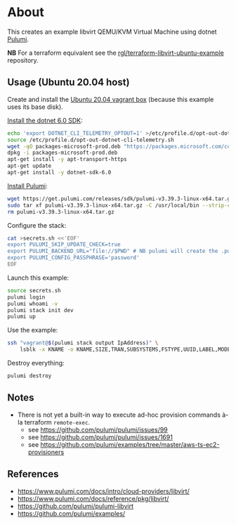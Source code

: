 # About

This creates an example libvirt QEMU/KVM Virtual Machine using dotnet [Pulumi](https://www.pulumi.com/).

**NB** For a terraform equivalent see the [rgl/terraform-libvirt-ubuntu-example](https://github.com/rgl/terraform-libvirt-ubuntu-example) repository.

## Usage (Ubuntu 20.04 host)

Create and install the [Ubuntu 20.04 vagrant box](https://github.com/rgl/ubuntu-vagrant) (because this example uses its base disk).

[Install the dotnet 6.0 SDK](https://docs.microsoft.com/en-us/dotnet/core/install/linux-ubuntu):

```bash
echo 'export DOTNET_CLI_TELEMETRY_OPTOUT=1' >/etc/profile.d/opt-out-dotnet-cli-telemetry.sh
source /etc/profile.d/opt-out-dotnet-cli-telemetry.sh
wget -qO packages-microsoft-prod.deb "https://packages.microsoft.com/config/ubuntu/$(lsb_release -s -r)/packages-microsoft-prod.deb"
dpkg -i packages-microsoft-prod.deb
apt-get install -y apt-transport-https
apt-get update
apt-get install -y dotnet-sdk-6.0
```

[Install Pulumi](https://www.pulumi.com/docs/get-started/install/):

```bash
wget https://get.pulumi.com/releases/sdk/pulumi-v3.39.3-linux-x64.tar.gz
sudo tar xf pulumi-v3.39.3-linux-x64.tar.gz -C /usr/local/bin --strip-components 1
rm pulumi-v3.39.3-linux-x64.tar.gz
```

Configure the stack:

```bash
cat >secrets.sh <<'EOF'
export PULUMI_SKIP_UPDATE_CHECK=true
export PULUMI_BACKEND_URL="file://$PWD" # NB pulumi will create the .pulumi sub-directory.
export PULUMI_CONFIG_PASSPHRASE='password'
EOF
```

Launch this example:

```bash
source secrets.sh
pulumi login
pulumi whoami -v
pulumi stack init dev
pulumi up
```

Use the example:

```bash
ssh "vagrant@$(pulumi stack output IpAddress)" \
    lsblk -x KNAME -o KNAME,SIZE,TRAN,SUBSYSTEMS,FSTYPE,UUID,LABEL,MODEL,SERIAL
```

Destroy everything:

```bash
pulumi destroy
```

## Notes

* There is not yet a built-in way to execute ad-hoc provision commands à-la
  terraform `remote-exec`.
  * see https://github.com/pulumi/pulumi/issues/99
  * see https://github.com/pulumi/pulumi/issues/1691
  * see https://github.com/pulumi/examples/tree/master/aws-ts-ec2-provisioners

## References

* https://www.pulumi.com/docs/intro/cloud-providers/libvirt/
* https://www.pulumi.com/docs/reference/pkg/libvirt/
* https://github.com/pulumi/pulumi-libvirt
* https://github.com/pulumi/examples/

